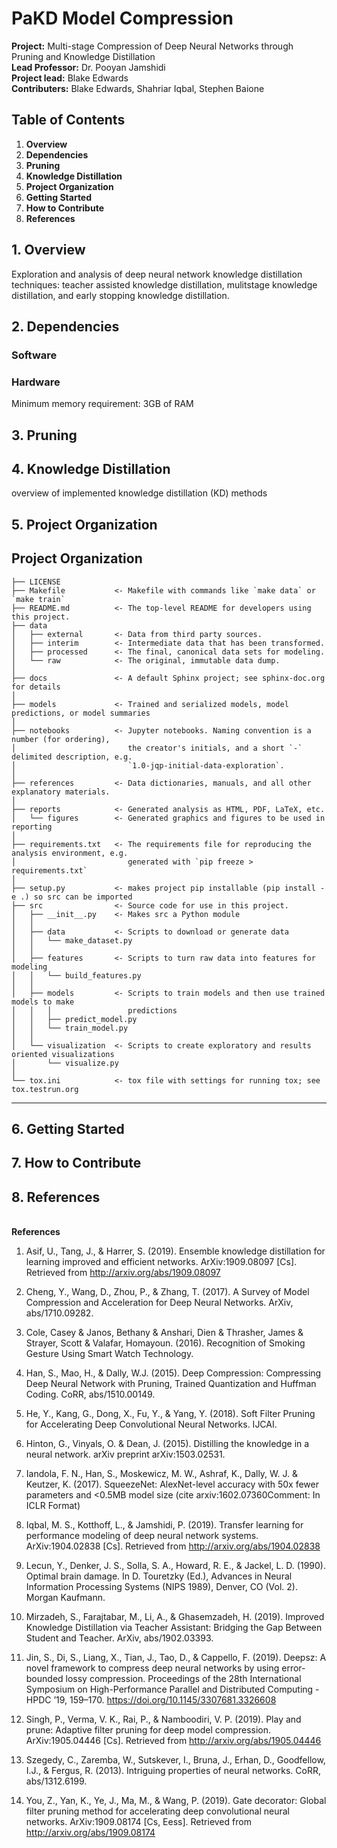 # PaKD Model Compression
<b>Project:</b> Multi-stage Compression of Deep Neural Networks through Pruning and Knowledge Distillation<br>
<b>Lead Professor:</b> Dr. Pooyan Jamshidi<br>
<b>Project lead:</b> Blake Edwards<br>
<b>Contributers:</b> Blake Edwards, Shahriar Iqbal, Stephen Baione<br>


## Table of Contents
1. **Overview**
2. **Dependencies**
3. **Pruning**
4. **Knowledge Distillation**
5. **Project Organization**
6. **Getting Started**
7. **How to Contribute**
8. **References**

## 1. Overview
Exploration and analysis of deep neural network knowledge distillation techniques: teacher assisted knowledge distillation, mulitstage knowledge distillation, and early stopping knowledge distillation.

## 2. Dependencies
### Software
### Hardware
Minimum memory requirement: 3GB of RAM

## 3. Pruning

## 4. Knowledge Distillation
overview of implemented knowledge distillation (KD) methods

## 5. Project Organization

Project Organization
------------

    ├── LICENSE
    ├── Makefile           <- Makefile with commands like `make data` or `make train`
    ├── README.md          <- The top-level README for developers using this project.
    ├── data
    │   ├── external       <- Data from third party sources.
    │   ├── interim        <- Intermediate data that has been transformed.
    │   ├── processed      <- The final, canonical data sets for modeling.
    │   └── raw            <- The original, immutable data dump.
    │
    ├── docs               <- A default Sphinx project; see sphinx-doc.org for details
    │
    ├── models             <- Trained and serialized models, model predictions, or model summaries
    │
    ├── notebooks          <- Jupyter notebooks. Naming convention is a number (for ordering),
    │                         the creator's initials, and a short `-` delimited description, e.g.
    │                         `1.0-jqp-initial-data-exploration`.
    │
    ├── references         <- Data dictionaries, manuals, and all other explanatory materials.
    │
    ├── reports            <- Generated analysis as HTML, PDF, LaTeX, etc.
    │   └── figures        <- Generated graphics and figures to be used in reporting
    │
    ├── requirements.txt   <- The requirements file for reproducing the analysis environment, e.g.
    │                         generated with `pip freeze > requirements.txt`
    │
    ├── setup.py           <- makes project pip installable (pip install -e .) so src can be imported
    ├── src                <- Source code for use in this project.
    │   ├── __init__.py    <- Makes src a Python module
    │   │
    │   ├── data           <- Scripts to download or generate data
    │   │   └── make_dataset.py
    │   │
    │   ├── features       <- Scripts to turn raw data into features for modeling
    │   │   └── build_features.py
    │   │
    │   ├── models         <- Scripts to train models and then use trained models to make
    │   │   │                 predictions
    │   │   ├── predict_model.py
    │   │   └── train_model.py
    │   │
    │   └── visualization  <- Scripts to create exploratory and results oriented visualizations
    │       └── visualize.py
    │
    └── tox.ini            <- tox file with settings for running tox; see tox.testrun.org


--------


## 6. Getting Started

## 7. How to Contribute

## 8. References

<br>
<b>References</b>

1. Asif, U., Tang, J., & Harrer, S. (2019). Ensemble knowledge distillation for learning improved and efficient networks. ArXiv:1909.08097 [Cs]. Retrieved from http://arxiv.org/abs/1909.08097

2. Cheng, Y., Wang, D., Zhou, P., & Zhang, T. (2017). A Survey of Model Compression and Acceleration for Deep Neural Networks. ArXiv, abs/1710.09282.

3. Cole, Casey & Janos, Bethany & Anshari, Dien & Thrasher, James & Strayer, Scott & Valafar, Homayoun. (2016). Recognition of Smoking Gesture Using Smart Watch Technology.

4. Han, S., Mao, H., & Dally, W.J. (2015). Deep Compression: Compressing Deep Neural Network with Pruning, Trained Quantization and Huffman Coding. CoRR, abs/1510.00149.

5. He, Y., Kang, G., Dong, X., Fu, Y., & Yang, Y. (2018). Soft Filter Pruning for Accelerating Deep Convolutional Neural Networks. IJCAI.

6. Hinton, G., Vinyals, O. & Dean, J. (2015). Distilling the knowledge in a neural network. arXiv preprint arXiv:1503.02531.

7. Iandola, F. N., Han, S., Moskewicz, M. W., Ashraf, K., Dally, W. J. & Keutzer, K. (2017). SqueezeNet: AlexNet-level accuracy with 50x fewer parameters and <0.5MB model size (cite arxiv:1602.07360Comment: In ICLR Format)

8. Iqbal, M. S., Kotthoff, L., & Jamshidi, P. (2019). Transfer learning for performance modeling of deep neural network systems. ArXiv:1904.02838 [Cs]. Retrieved from http://arxiv.org/abs/1904.02838

9. Lecun, Y., Denker, J. S., Solla, S. A., Howard, R. E., & Jackel, L. D. (1990). Optimal brain damage. In D. Touretzky (Ed.), Advances in Neural Information Processing Systems (NIPS 1989), Denver, CO (Vol. 2). Morgan Kaufmann.

10. Mirzadeh, S., Farajtabar, M., Li, A., & Ghasemzadeh, H. (2019). Improved Knowledge Distillation via Teacher Assistant: Bridging the Gap Between Student and Teacher. ArXiv, abs/1902.03393.

11. Jin, S., Di, S., Liang, X., Tian, J., Tao, D., & Cappello, F. (2019). Deepsz: A novel framework to compress deep neural networks by using error-bounded lossy compression. Proceedings of the 28th International Symposium on High-Performance Parallel and Distributed Computing - HPDC ’19, 159–170. https://doi.org/10.1145/3307681.3326608

12. Singh, P., Verma, V. K., Rai, P., & Namboodiri, V. P. (2019). Play and prune: Adaptive filter pruning for deep model compression. ArXiv:1905.04446 [Cs]. Retrieved from http://arxiv.org/abs/1905.04446

13. Szegedy, C., Zaremba, W., Sutskever, I., Bruna, J., Erhan, D., Goodfellow, I.J., & Fergus, R. (2013). Intriguing properties of neural networks. CoRR, abs/1312.6199.

14. You, Z., Yan, K., Ye, J., Ma, M., & Wang, P. (2019). Gate decorator: Global filter pruning method for accelerating deep convolutional neural networks. ArXiv:1909.08174 [Cs, Eess]. Retrieved from http://arxiv.org/abs/1909.08174
 
